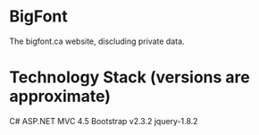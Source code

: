 BigFont
=======

The bigfont.ca website, discluding private data. 

Technology Stack (versions are approximate)
=======

C#
ASP.NET MVC 4.5
Bootstrap v2.3.2
jquery-1.8.2
